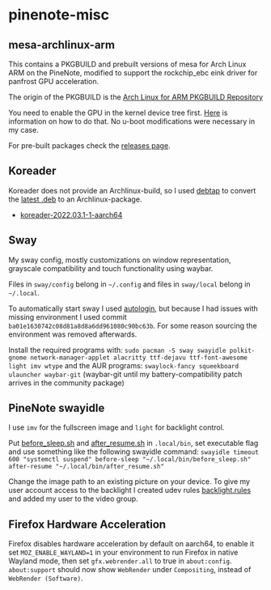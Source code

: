 # pinenote-misc

## mesa-archlinux-arm
This contains a PKGBUILD and prebuilt versions of mesa for Arch Linux ARM on the PineNote, modified to support the rockchip\_ebc eink driver for panfrost GPU acceleration.

The origin of the PKGBUILD is the [Arch Linux for ARM PKGBUILD Repository](https://github.com/archlinuxarm/PKGBUILDs/tree/master/extra/mesa)

You need to enable the GPU in the kernel device tree first. [Here](https://github.com/DorianRudolph/pinenotes#gpu) is information on how to do that. No u-boot modifications were necessary in my case.

For pre-built packages check the [releases page](https://github.com/0cc4m/pinenote-misc/releases).

## Koreader

Koreader does not provide an Archlinux-build, so I used [debtap](https://github.com/helixarch/debtap) to convert the [latest .deb](https://github.com/koreader/koreader/releases/tag/v2022.03.1) to an Archlinux-package.

* [koreader-2022.03.1-1-aarch64](koreader/koreader-2022.03.1-1-aarch64.pkg.tar.zst)

## Sway

My sway config, mostly customizations on window representation, grayscale compatibility and touch functionality using waybar.

Files in `sway/config` belong in `~/.config` and files in `sway/local` belong in `~/.local`.

To automatically start sway I used [autologin](https://git.sr.ht/~kennylevinsen/autologin), but because I had issues with missing environment I used commit `ba01e1630742c08d81a8d8a6dd961080c90bc63b`. For some reason sourcing the environment was removed afterwards.

Install the required programs with:
`sudo pacman -S sway swayidle polkit-gnome network-manager-applet alacritty ttf-dejavu ttf-font-awesome light imv wtype`
and the AUR programs:
`swaylock-fancy squeekboard ulauncher waybar-git`
(waybar-git until my battery-compatibility patch arrives in the community package)

## PineNote swayidle

I use `imv` for the fullscreen image and `light` for backlight control.

Put [before_sleep.sh](sway/local/bin/before_sleep.sh) and [after_resume.sh](sway/local/bin/after_resume.sh) in `.local/bin`, set executable flag and use something like the following swayidle command:
`swayidle timeout 600 "systemctl suspend" before-sleep "~/.local/bin/before_sleep.sh" after-resume "~/.local/bin/after_resume.sh"`

Change the image path to an existing picture on your device.
To give my user account access to the backlight I created udev rules [backlight.rules](udev/backlight.rules) and added my user to the video group.

## Firefox Hardware Acceleration

Firefox disables hardware acceleration by default on aarch64, to enable it set `MOZ_ENABLE_WAYLAND=1` in your environment to run Firefox in native Wayland mode, then set `gfx.webrender.all` to true in `about:config`. `about:support` should now show `WebRender` under `Compositing`, instead of `WebRender (Software)`.
